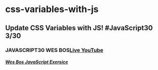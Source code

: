 # css-variables-with-js
## Update CSS Variables with JS!  #JavaScript30 3/30
### JAVASCRIPT30 WES BOS[Live](https://artanmerko.github.io/css-variables-with-js/)[ YouTube](https://www.youtube.com/watch?v=zaz9gLI-Xac&list=PLu8EoSxDXHP6CGK4YVJhL_VWetA865GOH&index=17)


##### [Wes Bos JavaScript Exersice](https://javascript30.com/)
